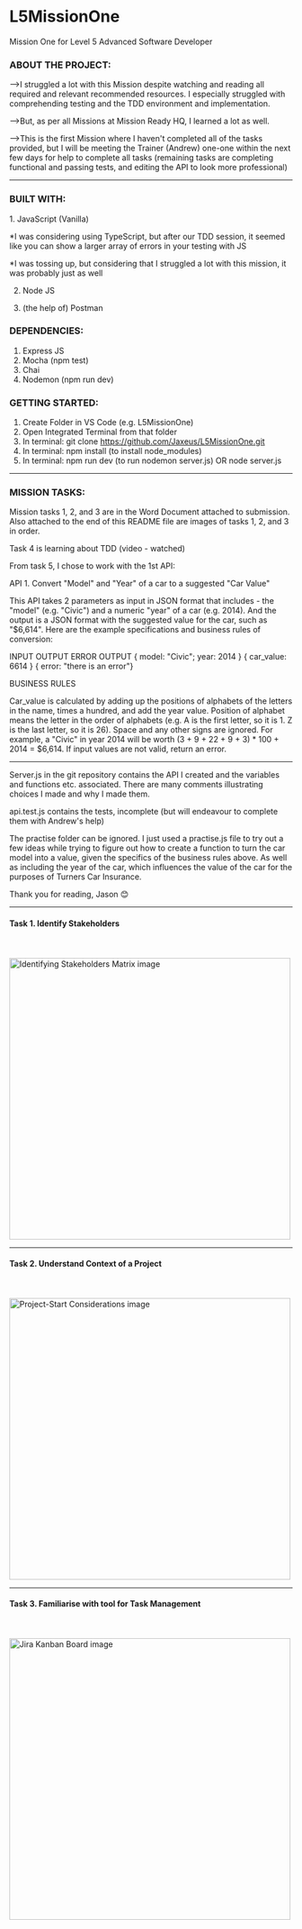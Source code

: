 # L5MissionOne

Mission One for Level 5 Advanced Software Developer

<h3>ABOUT THE PROJECT:</h3>

-->I struggled a lot with this Mission despite watching and reading all required and relevant recommended resources. I especially struggled with comprehending testing and the TDD environment and implementation.

-->But, as per all Missions at Mission Ready HQ, I learned a lot as well.

-->This is the first Mission where I haven't completed all of the tasks provided, but I will be meeting the Trainer (Andrew) one-one within the next few days for help to complete all tasks (remaining tasks are completing functional and passing tests, and editing the API to look more professional)

__________________________________

<h3>BUILT WITH:</h3>
1. JavaScript (Vanilla)

*I was considering using TypeScript, but after our TDD session, it seemed like you can show a larger array of errors in your testing with JS

*I was tossing up, but considering that I struggled a lot with this mission, it was probably just as well

2. Node JS

3. (the help of) Postman

<h3>DEPENDENCIES:</h3>

1. Express JS
2. Mocha (npm test)
3. Chai
4. Nodemon (npm run dev)

<h3>GETTING STARTED:</h3>

1. Create Folder in VS Code (e.g. L5MissionOne)
2. Open Integrated Terminal from that folder
3. In terminal: git clone https://github.com/Jaxeus/L5MissionOne.git
4. In terminal: npm install (to install node_modules)
5. In terminal: npm run dev (to run nodemon server.js) OR node server.js

______________________________________

<h3>MISSION TASKS:</h3>

Mission tasks 1, 2, and 3 are in the Word Document attached to submission. Also attached to the end of this README file are images of tasks 1, 2, and 3 in order. 

Task 4 is learning about TDD (video - watched)

From task 5, I chose to work with the 1st API:

API 1. Convert "Model" and "Year" of a car to a suggested "Car Value"

This API takes 2 parameters as input in JSON format that includes - the "model" (e.g. "Civic") and a numeric "year" of a car (e.g. 2014).  And the output is a JSON format with the suggested value for the car, such as "$6,614".  Here are the example specifications and business rules of conversion:

INPUT	OUTPUT	ERROR OUTPUT
{ model: "Civic"; year: 2014 }	{ car_value: 6614 }	{ error: "there is an error"}
 

BUSINESS RULES

Car_value is calculated by adding up the positions of alphabets of the letters in the name, times a hundred, and add the year value.  Position of alphabet means the letter in the order of alphabets (e.g. A is the first letter, so it is 1.  Z is the last letter, so it is 26).  Space and any other signs are ignored.   For example, a "Civic" in year 2014 will be worth (3 + 9 + 22 + 9 + 3) * 100 + 2014 = $6,614.  If input values are not valid, return an error.

______________________________________

Server.js in the git repository contains the API I created and the variables and functions etc. associated. There are many comments illustrating choices I made and why I made them. 

api.test.js contains the tests, incomplete (but will endeavour to complete them with Andrew's help)

The practise folder can be ignored. I just used a practise.js file to try out a few ideas while trying to figure out how to create a function to turn the car model into a value, given the specifics of the business rules above. As well as including the year of the car, which influences the value of the car for the purposes of Turners Car Insurance.

Thank you for reading,
Jason 😊

________________________________________

<h4>Task 1. Identify Stakeholders</h4>
<br />
<br />
<img width="500" alt="Identifying Stakeholders Matrix image" src="https://github.com/Jaxeus/L5MissionOne/assets/140988744/ec8970c8-e796-45dc-bd4b-55a5923e1563">

___________________________

<h4>Task 2. Understand Context of a Project</h4>
<br />
<br />
<img width="500" alt="Project-Start Considerations image" src="https://github.com/Jaxeus/L5MissionOne/assets/140988744/cb7e3f4e-4450-4c78-9a8d-0ed0354e2a32">

___________________________

<h4>Task 3. Familiarise with tool for Task Management</h4>
<br />
<br />
<img width="500" alt="Jira Kanban Board image" src="https://github.com/Jaxeus/L5MissionOne/assets/140988744/1e842ed7-6e11-4709-82f2-609f77d0905e">
